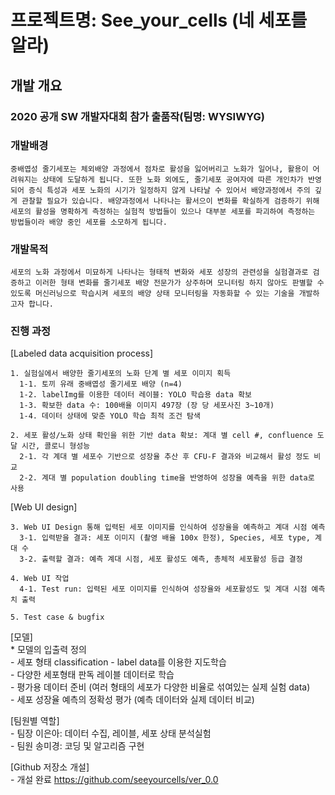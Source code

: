 ﻿# 프로젝트명: See_your_cells (네 세포를 알라)

## 개발 개요

### 2020 공개 SW 개발자대회 참가 출품작(팀명: WYSIWYG) 

### 개발배경
    
    중배엽성 줄기세포는 체외배양 과정에서 점차로 활성을 잃어버리고 노화가 일어나, 활용이 어려워지는 상태에 도달하게 됩니다. 또한 노화 외에도, 줄기세포 공여자에 따른 개인차가 반영되어 증식 특성과 세포 노화의 시기가 일정하지 않게 나타날 수 있어서 배양과정에서 주의 깊게 관찰할 필요가 있습니다. 배양과정에서 나타나는 활서으이 변화를 확실하게 검증하기 위해 세포의 활성을 명확하게 측정하는 실험적 방법들이 있으나 대부분 세포를 파괴하여 측정하는 방법들이라 배양 중인 세포를 소모하게 됩니다. 


### 개발목적

    세포의 노화 과정에서 미묘하게 나타나는 형태적 변화와 세포 성장의 관련성을 실험결과로 검증하고 이러한 형태 변화를 줄기세포 배양 전문가가 상주하며 모니터링 하지 않아도 판별할 수 있도록 머신러닝으로 학습시켜 세포의 배양 상태 모니터링을 자동화할 수 있는 기술을 개발하고자 합니다. 


### 진행 과정
    
[Labeled data acquisition process]

    1. 실험실에서 배양한 줄기세포의 노화 단계 별 세포 이미지 획득
      1-1. 토끼 유래 중배엽성 줄기세포 배양 (n=4)
      1-2. labelImg를 이용한 데이터 레이블: YOLO 학습용 data 확보 
      1-3. 확보한 data 수: 100배율 이미지 497장 (장 당 세포사진 3~10개) 
      1-4. 데이터 상태에 맞춘 YOLO 학습 최적 조건 탐색 

    2. 세포 활성/노화 상태 확인을 위한 기반 data 확보: 계대 별 cell #, confluence 도달 시간, 콜로니 형성능
      2-1. 각 계대 별 세포수 기반으로 성장율 추산 후 CFU-F 결과와 비교해서 활성 정도 비교
      2-2. 계대 별 population doubling time을 반영하여 성장율 예측을 위한 data로 사용


[Web UI design]

    3. Web UI Design 통해 입력된 세포 이미지를 인식하여 성장율을 예측하고 계대 시점 예측
      3-1. 입력받을 결과: 세포 이미지 (촬영 배율 100x 한정), Species, 세포 type, 계대 수
      3-2. 출력할 결과: 예측 계대 시점, 세포 활성도 예측, 총체적 세포활성 등급 결정 
    
    4. Web UI 작업
      4-1. Test run: 입력된 세포 이미지를 인식하여 성장율와 세포활성도 및 계대 시점 예측치 출력
    
    5. Test case & bugfix


[모델]   
    * 모델의 입출력 정의   
      - 세포 형태 classification - label data를 이용한 지도학습   
      - 다양한 세포형태 판독 레이블 데이터로 학습   
      - 평가용 데이터 준비 (여러 형태의 세포가 다양한 비율로 섞여있는 실제 실험 data)   
      - 세포 성장율 예측의 정확성 평가 (예측 데이터와 실제 데이터 비교)   

[팀원별 역할]   
     - 팀장 이은아: 데이터 수집, 레이블, 세포 상태 분석실험   
     - 팀원 송미경: 코딩 및 알고리즘 구현   

[Github 저장소 개설]   
    - 개설 완료 https://github.com/seeyourcells/ver_0.0
